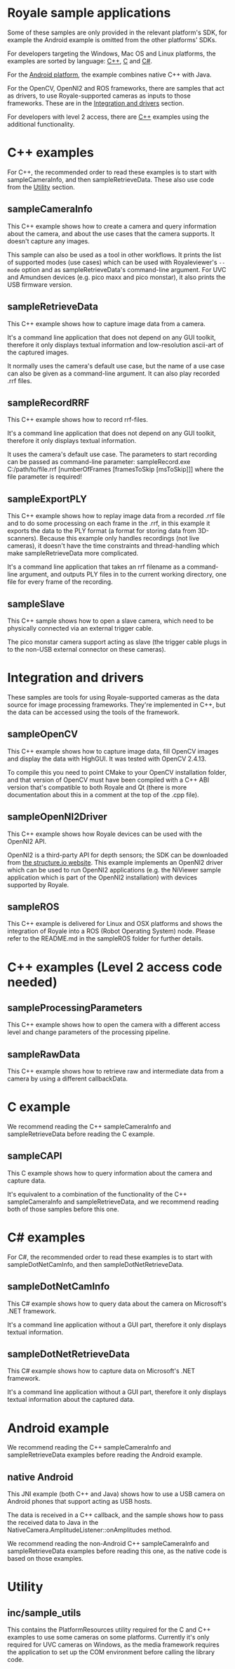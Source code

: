 Royale sample applications
==========================

Some of these samples are only provided in the relevant platform's SDK, for example the Android
example is omitted from the other platforms' SDKs.

For developers targeting the Windows, Mac OS and Linux platforms, the examples are sorted by
language: [C++](#cpp), [C](#c) and [C#](#csharp).

For the [Android platform](#android), the example combines native C++ with Java.

For the OpenCV, OpenNI2 and ROS frameworks, there are samples that act as drivers, to use
Royale-supported cameras as inputs to those frameworks.  These are in the
[Integration and drivers](#drivers) section.

For developers with level 2 access, there are [C++](#level2cpp) examples using the additional
functionality.


C++ examples <a name="cpp"></a>
===============================

For C++, the recommended order to read these examples is to start with sampleCameraInfo, and then
sampleRetrieveData.  These also use code from the [Utility](#utility) section.

sampleCameraInfo
----------------

This C++ example shows how to create a camera and query information about the camera, and about the
use cases that the camera supports.  It doesn't capture any images.

This sample can also be used as a tool in other workflows.  It prints the list of supported modes
(use cases) which can be used with Royaleviewer's `--mode` option and as sampleRetrieveData's
command-line argument.  For UVC and Amundsen devices (e.g. pico maxx and pico monstar), it also
prints the USB firmware version.

sampleRetrieveData
------------------

This C++ example shows how to capture image data from a camera.

It's a command line application that does not depend on any GUI toolkit, therefore it only displays
textual information and low-resolution ascii-art of the captured images.

It normally uses the camera's default use case, but the name of a use case can also be given as a
command-line argument. It can also play recorded .rrf files.

sampleRecordRRF
---------------

This C++ example shows how to record rrf-files.

It's a command line application that does not depend on any GUI toolkit, therefore it only displays
textual information.

It uses the camera's default use case.
The parameters to start recording can be passed as command-line parameter:
sampleRecord.exe C:/path/to/file.rrf [numberOfFrames [framesToSkip [msToSkip]]]
where the file parameter is required!

sampleExportPLY
---------------

This C++ example shows how to replay image data from a recorded .rrf file and to do some processing
on each frame in the .rrf, in this example it exports the data to the PLY format (a format for
storing data from 3D-scanners).  Because this example only handles recordings (not live cameras), it
doesn't have the time constraints and thread-handling which make sampleRetrieveData more complicated.

It's a command line application that takes an rrf filename as a command-line argument, and outputs
PLY files in to the current working directory, one file for every frame of the recording.

sampleSlave
---------------------

This C++ sample shows how to open a slave camera, which need to be physically connected via an 
external trigger cable.

The pico monstar camera support acting as slave (the trigger cable plugs in to the non-USB external
connector on these cameras).


Integration and drivers <a name="drivers"></a>
==============================================

These samples are tools for using Royale-supported cameras as the data source for image processing
frameworks.  They're implemented in C++, but the data can be accessed using the tools of the
framework.

sampleOpenCV
------------

This C++ example shows how to capture image data, fill OpenCV images and display the data with HighGUI.
It was tested with OpenCV 2.4.13.

To compile this you need to point CMake to your OpenCV installation folder, and that version of
OpenCV must have been compiled with a C++ ABI version that's compatible to both Royale and Qt (there
is more documentation about this in a comment at the top of the .cpp file).

sampleOpenNI2Driver
-------------------

This C++ example shows how Royale devices can be used with the OpenNI2 API.

OpenNI2 is a third-party API for depth sensors; the SDK can be
downloaded from [the structure.io website](https://structure.io/openni).
This example implements an OpenNI2 driver which can be used to run
OpenNI2 applications (e.g. the NiViewer sample application which is
part of the OpenNI2 installation) with devices supported by Royale.

sampleROS
---------

This C++ example is delivered for Linux and OSX platforms and shows the integration of Royale
into a ROS (Robot Operating System) node. Please refer to the README.md in the sampleROS folder
for further details.

C++ examples (Level 2 access code needed) <a name="level2cpp"></a>
==================================================================

sampleProcessingParameters
--------------------------

This C++ example shows how to open the camera with a different access level
and change parameters of the processing pipeline.

sampleRawData
--------------------------

This C++ example shows how to retrieve raw and intermediate data from a camera
by using a different callbackData.


C example <a name="c"></a>
==========================

We recommend reading the C++ sampleCameraInfo and sampleRetrieveData before reading the C example.

sampleCAPI
----------

This C example shows how to query information about the camera and capture data.

It's equivalent to a combination of the functionality of the C++ sampleCameraInfo and
sampleRetrieveData, and we recommend reading both of those samples before this one.


C# examples <a name="csharp"></a>
=================================

For C#, the recommended order to read these examples is to start with sampleDotNetCamInfo, and then
sampleDotNetRetrieveData.

sampleDotNetCamInfo
------------------------

This C# example shows how to query data about the camera on Microsoft's .NET framework.

It's a command line application without a GUI part, therefore it only displays textual information.

sampleDotNetRetrieveData
------------------------

This C# example shows how to capture data on Microsoft's .NET framework.

It's a command line application without a GUI part, therefore it only displays textual information
about the captured data.


Android example <a name="android"></a>
======================================

We recommend reading the C++ sampleCameraInfo and sampleRetrieveData examples before reading the
Android example.

native Android
--------------

This JNI example (both C++ and Java) shows how to use a USB camera on Android phones that support
acting as USB hosts.

The data is received in a C++ callback, and the sample shows how to pass the received data to Java
in the NativeCamera.AmplitudeListener::onAmplitudes method.

We recommend reading the non-Android C++ sampleCameraInfo and sampleRetrieveData examples before
reading this one, as the native code is based on those examples.


Utility <a name="utility"></a>
==============================

inc/sample\_utils
-----------------

This contains the PlatformResources utility required for the C and C++ examples to use some cameras
on some platforms. Currently it's only required for UVC cameras on Windows, as the media framework
requires the application to set up the COM environment before calling the library code.
